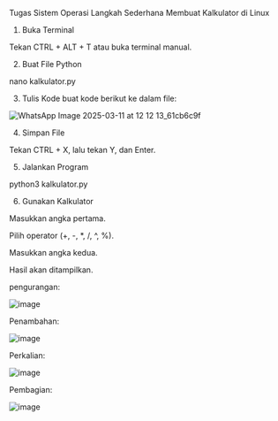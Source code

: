 Tugas Sistem Operasi
Langkah Sederhana Membuat Kalkulator di Linux

1. Buka Terminal

Tekan CTRL + ALT + T atau buka terminal manual.



2. Buat File Python

nano kalkulator.py


3. Tulis Kode
buat kode berikut ke dalam file:

![WhatsApp Image 2025-03-11 at 12 12 13_61cb6c9f](https://github.com/user-attachments/assets/2ca3b491-ba46-4ced-926a-a101ad1275a4)



4. Simpan File

Tekan CTRL + X, lalu tekan Y, dan Enter.



5. Jalankan Program

python3 kalkulator.py


6. Gunakan Kalkulator

Masukkan angka pertama.

Pilih operator (+, -, *, /, ^, %).

Masukkan angka kedua.

Hasil akan ditampilkan.

pengurangan:

![image](https://github.com/user-attachments/assets/a5dad567-0e19-47bb-bcd3-502c91702833)

Penambahan:

![image](https://github.com/user-attachments/assets/ce9e5bdb-af72-4bdf-adf8-b564e1fa0149)

Perkalian:

![image](https://github.com/user-attachments/assets/770d58bf-ad65-4a17-9a6e-f34bfcaec0e0)

Pembagian:

![image](https://github.com/user-attachments/assets/b1bf962a-a6c3-4e5d-84a7-3ecae4f35abe)




